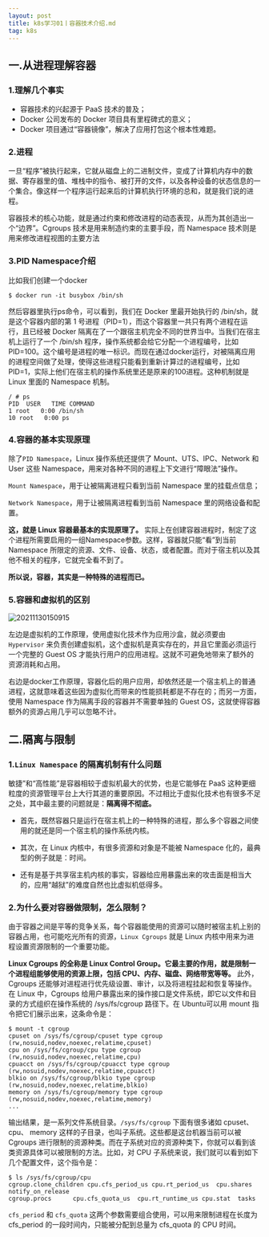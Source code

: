 ```yaml
---
layout: post
title: k8s学习01丨容器技术介绍.md
tag: k8s
---
```


## 一.从进程理解容器

### 1.理解几个事实

- 容器技术的兴起源于 PaaS 技术的普及；
- Docker 公司发布的 Docker 项目具有里程碑式的意义；
- Docker 项目通过“容器镜像”，解决了应用打包这个根本性难题。

### 2.进程

一旦“程序”被执行起来，它就从磁盘上的二进制文件，变成了计算机内存中的数据、寄存器里的值、堆栈中的指令、被打开的文件，以及各种设备的状态信息的一个集合。像这样一个程序运行起来后的计算机执行环境的总和，就是我们说的进程。

容器技术的核心功能，就是通过约束和修改进程的动态表现，从而为其创造出一个“边界”。Cgroups 技术是用来制造约束的主要手段，而 Namespace 技术则是用来修改进程视图的主要方法

### 3.PID Namespace介绍

比如我们创建一个docker

    $ docker run -it busybox /bin/sh

然后容器里执行ps命令，可以看到，我们在 Docker 里最开始执行的 /bin/sh，就是这个容器内部的第 1 号进程（PID=1），而这个容器里一共只有两个进程在运行，且已经被 Docker 隔离在了一个跟宿主机完全不同的世界当中。当我们在宿主机上运行了一个 /bin/sh 程序，操作系统都会给它分配一个进程编号，比如 PID=100。这个编号是进程的唯一标识。而现在通过docker运行，对被隔离应用的进程空间做了处理，使得这些进程只能看到重新计算过的进程编号，比如PID=1，实际上他们在宿主机的操作系统里还是原来的100进程。这种机制就是Linux 里面的 Namespace 机制。

    / # ps
    PID  USER   TIME COMMAND
    1 root   0:00 /bin/sh
    10 root   0:00 ps

### 4.容器的基本实现原理

除了`PID Namespace`，Linux 操作系统还提供了 Mount、UTS、IPC、Network 和 User 这些 Namespace，用来对各种不同的进程上下文进行“障眼法”操作。

`Mount Namespace`，用于让被隔离进程只看到当前 Namespace 里的挂载点信息；

`Network Namespace`，用于让被隔离进程看到当前 Namespace 里的网络设备和配置。

**这，就是 Linux 容器最基本的实现原理了。** 实际上在创建容器进程时，制定了这个进程所需要启用的一组Namespace参数。这样，容器就只能“看”到当前 Namespace 所限定的资源、文件、设备、状态，或者配置。而对于宿主机以及其他不相关的程序，它就完全看不到了。

**所以说，容器，其实是一种特殊的进程而已。**

### 5.容器和虚拟机的区别

![20211130150915](https://cdn.jsdelivr.net/gh/luckykang/picture_bed/blogs_images/20211130150915.png)

左边是虚拟机的工作原理，使用虚拟化技术作为应用沙盒，就必须要由 `Hypervisor` 来负责创建虚拟机，这个虚拟机是真实存在的，并且它里面必须运行一个完整的 Guest OS 才能执行用户的应用进程。这就不可避免地带来了额外的资源消耗和占用。

右边是docker工作原理，容器化后的用户应用，却依然还是一个宿主机上的普通进程，这就意味着这些因为虚拟化而带来的性能损耗都是不存在的；而另一方面，使用 Namespace 作为隔离手段的容器并不需要单独的 Guest OS，这就使得容器额外的资源占用几乎可以忽略不计。

## 二.隔离与限制

### 1.`Linux Namespace` 的隔离机制有什么问题

敏捷”和“高性能”是容器相较于虚拟机最大的优势，也是它能够在 PaaS 这种更细粒度的资源管理平台上大行其道的重要原因。不过相比于虚拟化技术也有很多不足之处，其中最主要的问题就是：**隔离得不彻底。**

- 首先，既然容器只是运行在宿主机上的一种特殊的进程，那么多个容器之间使用的就还是同一个宿主机的操作系统内核。

- 其次，在 Linux 内核中，有很多资源和对象是不能被 Namespace 化的，最典型的例子就是：时间。

- 还有是基于共享宿主机内核的事实，容器给应用暴露出来的攻击面是相当大的，应用“越狱”的难度自然也比虚拟机低得多。

### 2.为什么要对容器做限制，怎么限制？

由于容器之间是平等的竞争关系，每个容器能使用的资源可以随时被宿主机上别的容器占用，也可能吃光所有的资源，`Linux Cgroups` 就是 Linux 内核中用来为进程设置资源限制的一个重要功能。

**Linux Cgroups 的全称是 Linux Control Group。它最主要的作用，就是限制一个进程组能够使用的资源上限，包括 CPU、内存、磁盘、网络带宽等等。** 此外，Cgroups 还能够对进程进行优先级设置、审计，以及将进程挂起和恢复等操作。在 Linux 中，Cgroups 给用户暴露出来的操作接口是文件系统，即它以文件和目录的方式组织在操作系统的 /sys/fs/cgroup 路径下。在 Ubuntu可以用 mount 指令把它们展示出来，这条命令是：

    $ mount -t cgroup 
    cpuset on /sys/fs/cgroup/cpuset type cgroup (rw,nosuid,nodev,noexec,relatime,cpuset)
    cpu on /sys/fs/cgroup/cpu type cgroup (rw,nosuid,nodev,noexec,relatime,cpu)
    cpuacct on /sys/fs/cgroup/cpuacct type cgroup (rw,nosuid,nodev,noexec,relatime,cpuacct)
    blkio on /sys/fs/cgroup/blkio type cgroup (rw,nosuid,nodev,noexec,relatime,blkio)
    memory on /sys/fs/cgroup/memory type cgroup (rw,nosuid,nodev,noexec,relatime,memory)
    ...

输出结果，是一系列文件系统目录。`/sys/fs/cgroup` 下面有很多诸如 cpuset、cpu、 memory 这样的子目录，也叫子系统。这些都是这台机器当前可以被 Cgroups 进行限制的资源种类。而在子系统对应的资源种类下，你就可以看到该类资源具体可以被限制的方法。比如，对 CPU 子系统来说，我们就可以看到如下几个配置文件，这个指令是：


    $ ls /sys/fs/cgroup/cpu
    cgroup.clone_children cpu.cfs_period_us cpu.rt_period_us  cpu.shares notify_on_release
    cgroup.procs      cpu.cfs_quota_us  cpu.rt_runtime_us cpu.stat  tasks

`cfs_period` 和 `cfs_quota` 这两个参数需要组合使用，可以用来限制进程在长度为 cfs_period 的一段时间内，只能被分配到总量为 cfs_quota 的 CPU 时间。

